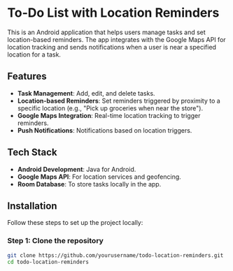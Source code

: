 # To-Do List with Location Reminders

This is an Android application that helps users manage tasks and set location-based reminders. The app integrates with the Google Maps API for location tracking and sends notifications when a user is near a specified location for a task.

## Features

- **Task Management**: Add, edit, and delete tasks.
- **Location-based Reminders**: Set reminders triggered by proximity to a specific location (e.g., "Pick up groceries when near the store").
- **Google Maps Integration**: Real-time location tracking to trigger reminders.
- **Push Notifications**: Notifications based on location triggers.

## Tech Stack

- **Android Development**: Java for Android.
- **Google Maps API**: For location services and geofencing.
- **Room Database**: To store tasks locally in the app.

## Installation

Follow these steps to set up the project locally:

### Step 1: Clone the repository

```bash
git clone https://github.com/yourusername/todo-location-reminders.git
cd todo-location-reminders
